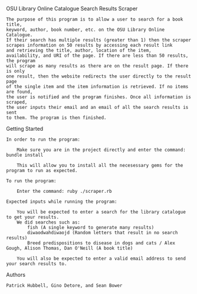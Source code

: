 OSU Library Online Catalogue Search Results Scraper

	The purpose of this program is to allow a user to search for a book title,
	keyword, author, book number, etc. on the OSU Library Online Catalogue.
	If their search has multiple results (greater than 1) then the scraper
	scrapes information on 50 results by accessing each result link
	and retrieving the title, author, location of the item, 
	availability, and URI of the page. If there are less than 50 results, the program
	will scrape as many results as there are on the result page. If there is only
	one result, then the website redirects the user directly to the result page
	of the single item and the item information is retrieved. If no items are found, 
	the user is notified and the program finishes. Once all information is scraped,
	the user inputs their email and an email of all the search results is sent 
	to them. The program is then finished.

Getting Started

	In order to run the program:

		Make sure you are in the project directly and enter the command: bundle install

		This will allow you to install all the necesessary gems for the program to run as expected.

	To run the program:

		Enter the command: ruby ./scraper.rb

	Expected inputs while running the program:

		You will be expected to enter a search for the library catalogue to get your results.
		We did searches such as:
			fish (A single keyword to generate many results)
			diwaodwahdiwaojd (Random letters that result in no search results)
			Breed predispositions to disease in dogs and cats / Alex Gough, Alison Thomas, Dan O'Neill (A book title)

		You will also be expected to enter a valid email address to send your search results to.

Authors

	Patrick Hubbell, Gino Detore, and Sean Bower
			

